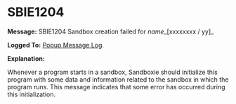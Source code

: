 # SBIE1204


**Message:** SBIE1204 Sandbox creation failed for _name__[xxxxxxxx / yy]_

**Logged To:** [Popup Message Log](PopupMessageLog.md).

**Explanation:**

Whenever a program starts in a sandbox, Sandboxie should initialize this program with some data and information related to the sandbox in which the program runs. This message indicates that some error has occurred during this initialization.
